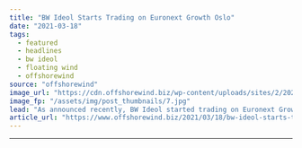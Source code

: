 ```yaml
---
title: "BW Ideol Starts Trading on Euronext Growth Oslo"
date: "2021-03-18"
tags: 
  - featured
  - headlines
  - bw ideol
  - floating wind
  - offshorewind
source: "offshorewind"
image_url: "https://cdn.offshorewind.biz/wp-content/uploads/sites/2/2021/03/18140004/BW-Ideol.jpg"
image_fp: "/assets/img/post_thumbnails/7.jpg"
lead: "As announced recently, BW Ideol started trading on Euronext Growth Oslo today (18 March)."
article_url: "https://www.offshorewind.biz/2021/03/18/bw-ideol-starts-trading-on-euronext-growth-oslo/"
---
```


---
